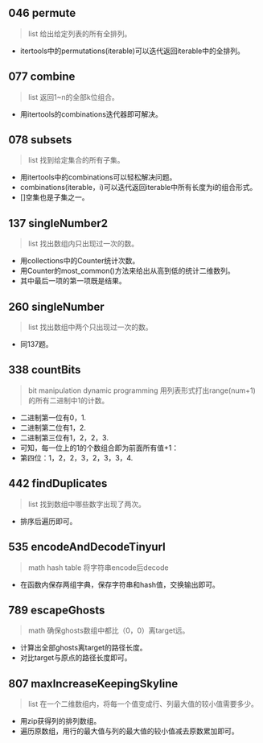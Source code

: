 ## 046 permute
> list
> 给出给定列表的所有全排列。

* itertools中的permutations(iterable)可以迭代返回iterable中的全排列。

## 077 combine
> list
> 返回1~n的全部k位组合。

* 用itertools的combinations迭代器即可解决。

## 078 subsets
> list
> 找到给定集合的所有子集。

* 用itertools中的combinations可以轻松解决问题。
* combinations(iterable，i)可以迭代返回iterable中所有长度为i的组合形式。
* []空集也是子集之一。

## 137 singleNumber2
> list
> 找出数组内只出现过一次的数。

* 用collections中的Counter统计次数。
* 用Counter的most_common()方法来给出从高到低的统计二维数列。
* 其中最后一项的第一项既是结果。

## 260 singleNumber
> list
> 找出数组中两个只出现过一次的数。

* 同137题。

## 338 countBits
> bit manipulation
> dynamic programming
> 用列表形式打出range(num+1)的所有二进制中1的计数。

* 二进制第一位有0，1.
* 二进制第二位有1，2.
* 二进制第三位有1，2，2，3.
* 可知，每一位上的1的个数组合即为前面所有值+1：
* 第四位：1，2，2，3，2，3，3，4.

## 442 findDuplicates
> list
> 找到数组中哪些数字出现了两次。

* 排序后遍历即可。

## 535 encodeAndDecodeTinyurl
> math 
> hash table
> 将字符串encode后decode

* 在函数内保存两组字典，保存字符串和hash值，交换输出即可。

## 789 escapeGhosts
> math
> 确保ghosts数组中都比（0，0）离target远。

* 计算出全部ghosts离target的路径长度。
* 对比target与原点的路径长度即可。

## 807 maxIncreaseKeepingSkyline
> list
> 在一个二维数组内，将每一个值变成行、列最大值的较小值需要多少。

* 用zip获得列的排列数组。
* 遍历原数组，用行的最大值与列的最大值的较小值减去原数累加即可。